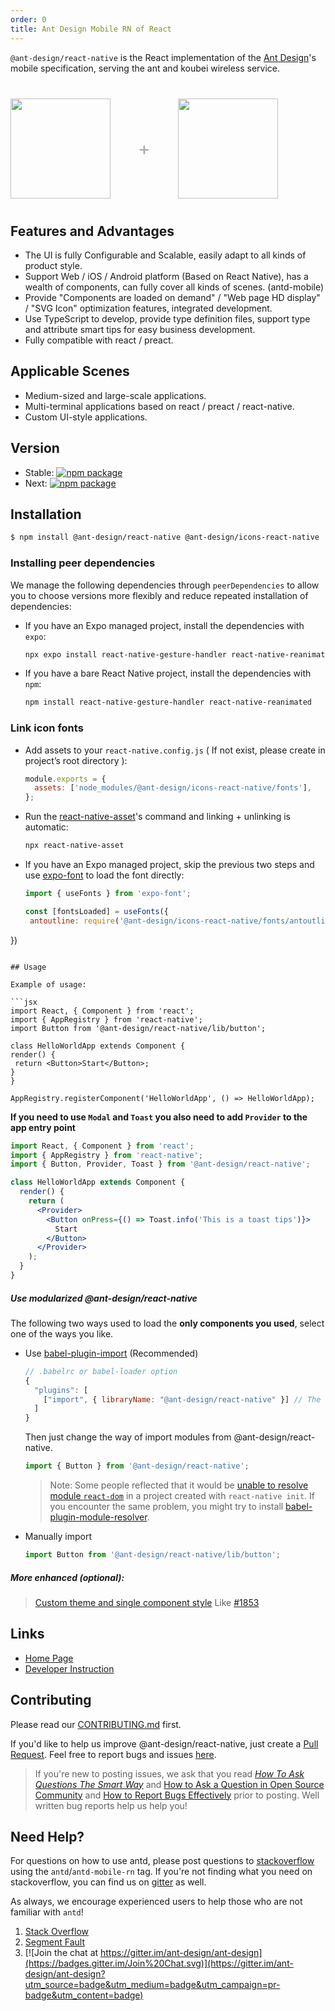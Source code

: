 ```yaml
---
order: 0
title: Ant Design Mobile RN of React
---
```


`@ant-design/react-native` is the React implementation of the [Ant Design](http://ant.design)'s mobile specification, serving the ant and koubei wireless service.

<div class="pic-plus">
  <img width="160" src="https://gw.alipayobjects.com/zos/rmsportal/KDpgvguMpGfqaHPjicRK.svg">
  <span>+</span>
  <img width="160" src="https://t.alipayobjects.com/images/rmsweb/T16xRhXkxbXXXXXXXX.svg">
</div>

<style>
.pic-plus > * {
  display: inline-block;
  vertical-align: middle;
}
.pic-plus {
  margin: 40px 0;
}
.pic-plus span {
  font-size: 30px;
  color: #aaa;
  margin: 0 40px;
}
</style>

## Features and Advantages

- The UI is fully Configurable and Scalable, easily adapt to all kinds of product style.
- Support Web / iOS / Android platform (Based on React Native), has a wealth of components, can fully cover all kinds of scenes. (antd-mobile)
- Provide "Components are loaded on demand" / "Web page HD display" / "SVG Icon" optimization features, integrated development.
- Use TypeScript to develop, provide type definition files, support type and attribute smart tips for easy business development.
- Fully compatible with react / preact.

## Applicable Scenes

- Medium-sized and large-scale applications.
- Multi-terminal applications based on react / preact / react-native.
- Custom UI-style applications.

## Version

- Stable: [![npm package](http://img.shields.io/npm/v/@ant-design/react-native.svg?style=flat-square)](http://npmjs.com/package/@ant-design/react-native)
- Next: [![npm package](https://img.shields.io/npm/v/@ant-design/react-native/next.svg)](http://npmjs.com/package/@ant-design/react-native)

## Installation

```bash
$ npm install @ant-design/react-native @ant-design/icons-react-native
```

### Installing peer dependencies
We manage the following dependencies through `peerDependencies` to allow you to choose versions more flexibly and reduce repeated installation of dependencies:

 - If you have an Expo managed project, install the dependencies with `expo`:
   ```bash
   npx expo install react-native-gesture-handler react-native-reanimated
   ```

 - If you have a bare React Native project, install the dependencies with `npm`:
   ```bash
   npm install react-native-gesture-handler react-native-reanimated
   ```

### Link icon fonts

 - Add assets to your `react-native.config.js` ( If not exist, please create in project’s root directory ):

   ```js
   module.exports = {
     assets: ['node_modules/@ant-design/icons-react-native/fonts'],
   };
   ```

 - Run the [react-native-asset](https://github.com/unimonkiez/react-native-asset)'s command and linking + unlinking is automatic:

   ```bash
   npx react-native-asset
   ```

 - If you have an Expo managed project, skip the previous two steps and use [expo-font](https://docs.expo.dev/versions/latest/sdk/font/) to load the font directly:
   ```jsx
   import { useFonts } from 'expo-font';

   const [fontsLoaded] = useFonts({
    antoutline: require('@ant-design/icons-react-native/fonts/antoutline.ttf'),
  })
   ```

## Usage

Example of usage:

```jsx
import React, { Component } from 'react';
import { AppRegistry } from 'react-native';
import Button from '@ant-design/react-native/lib/button';

class HelloWorldApp extends Component {
  render() {
    return <Button>Start</Button>;
  }
}

AppRegistry.registerComponent('HelloWorldApp', () => HelloWorldApp);
```

**If you need to use `Modal` and `Toast` you also need to add `Provider` to the app entry point**

```jsx
import React, { Component } from 'react';
import { AppRegistry } from 'react-native';
import { Button, Provider, Toast } from '@ant-design/react-native';

class HelloWorldApp extends Component {
  render() {
    return (
      <Provider>
        <Button onPress={() => Toast.info('This is a toast tips')}>
          Start
        </Button>
      </Provider>
    );
  }
}
```

##### Use modularized @ant-design/react-native

The following two ways used to load the **only components you used**, select one of the ways you like.

- Use [babel-plugin-import](https://github.com/ant-design/babel-plugin-import) (Recommended)

  ```js
  // .babelrc or babel-loader option
  {
    "plugins": [
      ["import", { libraryName: "@ant-design/react-native" }] // The difference with the Web platform is that you do not need to set the style
    ]
  }
  ```

  Then just change the way of import modules from @ant-design/react-native.

  ```jsx
  import { Button } from '@ant-design/react-native';
  ```

  > Note: Some people reflected that it would be [unable to resolve module `react-dom`](https://github.com/ant-design/ant-design-mobile/issues/2054) in a project created with `react-native init`. If you encounter the same problem, you might try to install [babel-plugin-module-resolver](https://www.npmjs.com/package/babel-plugin-module-resolver).

- Manually import

  ```jsx
  import Button from '@ant-design/react-native/lib/button';
  ```

##### More enhanced (optional):

> [Custom theme and single component style](https://github.com/ant-design/antd-mobile-samples/tree/master/rn-custom-ui#antd-mobile-with-rn-custom-ui)
> Like [#1853](https://github.com/ant-design/ant-design-mobile/issues/1853)

## Links

- [Home Page](https://rn.mobile.ant.design/)
- [Developer Instruction](http://github.com/ant-design/ant-design-mobile-rn/blob/master/development.en-US.md)

## Contributing

Please read our [CONTRIBUTING.md](https://github.com/ant-design/ant-design-mobile-rn/blob/master/.github/CONTRIBUTING.md) first.

If you'd like to help us improve @ant-design/react-native, just create a [Pull Request](https://github.com/ant-design/ant-design-mobile-rn/pulls). Feel free to report bugs and issues [here](https://github.com/ant-design/ant-design-mobile-rn/issues/new).

> If you're new to posting issues, we ask that you read [_How To Ask Questions The Smart Way_](http://www.catb.org/~esr/faqs/smart-questions.html) and [How to Ask a Question in Open Source Community](https://github.com/seajs/seajs/issues/545) and [How to Report Bugs Effectively](http://www.chiark.greenend.org.uk/~sgtatham/bugs.html) prior to posting. Well written bug reports help us help you!

## Need Help?

For questions on how to use antd, please post questions to [stackoverflow](http://stackoverflow.com/questions/tagged/antd) using the `antd`/`antd-mobile-rn` tag. If you're not finding what you need on stackoverflow, you can find us on [gitter](https://gitter.im/ant-design/ant-design-english?utm_source=badge&utm_medium=badge&utm_campaign=pr-badge) as well.

As always, we encourage experienced users to help those who are not familiar with `antd`!

1. [Stack Overflow](http://stackoverflow.com/questions/tagged/antd)
2. [Segment Fault](https://segmentfault.com/t/antd)
3. [![Join the chat at https://gitter.im/ant-design/ant-design](https://badges.gitter.im/Join%20Chat.svg)](https://gitter.im/ant-design/ant-design?utm_source=badge&utm_medium=badge&utm_campaign=pr-badge&utm_content=badge)
